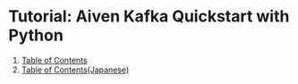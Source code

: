 # Tutorial: Aiven Kafka Quickstart with Python

1. [Table of Contents](contents_en.md)
1. [Table of Contents(Japanese)](contents_ja.md)
